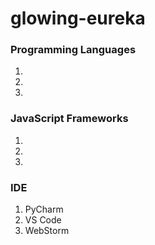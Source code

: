 # glowing-eureka

### Programming Languages
1. 
2. 
3. 

### JavaScript Frameworks
1. 
2. 
3. 

### IDE
1. PyCharm
2. VS Code
3. WebStorm